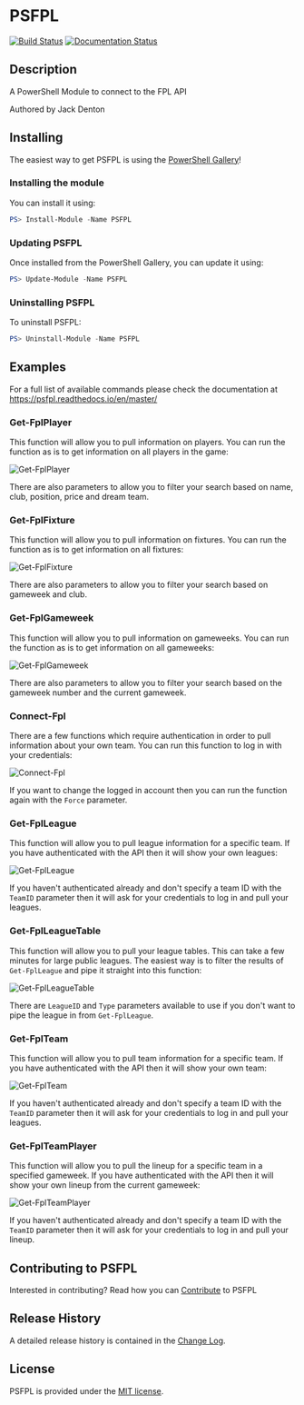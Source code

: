 # PSFPL

[![Build Status](https://dev.azure.com/sk82jack/PSFPL/_apis/build/status/sk82jack.PSFPL)](https://dev.azure.com/sk82jack/PSFPL/_build/latest?definitionId=4)
[![Documentation Status](https://readthedocs.org/projects/psfpl/badge/?version=master)](https://psfpl.readthedocs.io/en/master/?badge=master)

## Description

A PowerShell Module to connect to the FPL API

Authored by Jack Denton

## Installing

The easiest way to get PSFPL is using the [PowerShell Gallery](https://powershellgallery.com/packages/PSFPL/)!

### Installing the module

You can install it using:

``` PowerShell
PS> Install-Module -Name PSFPL
```

### Updating PSFPL

Once installed from the PowerShell Gallery, you can update it using:

``` PowerShell
PS> Update-Module -Name PSFPL
```

### Uninstalling PSFPL

To uninstall PSFPL:

``` PowerShell
PS> Uninstall-Module -Name PSFPL
```

## Examples
For a full list of available commands please check the documentation at https://psfpl.readthedocs.io/en/master/

### Get-FplPlayer

This function will allow you to pull information on players. You can run the function as is to get information on all players in the game:

![Get-FplPlayer](docs/images/Get-FplPlayer.gif)

There are also parameters to allow you to filter your search based on name, club, position, price and dream team.

### Get-FplFixture

This function will allow you to pull information on fixtures. You can run the function as is to get information on all fixtures:

![Get-FplFixture](docs/images/Get-FplFixture.gif)

There are also parameters to allow you to filter your search based on gameweek and club.

### Get-FplGameweek

This function will allow you to pull information on gameweeks. You can run the function as is to get information on all gameweeks:

![Get-FplGameweek](docs/images/Get-FplGameweek.gif)

There are also parameters to allow you to filter your search based on the gameweek number and the current gameweek.

### Connect-Fpl

There are a few functions which require authentication in order to pull information about your own team. You can run this function to log in with your credentials:

![Connect-Fpl](docs/images/Connect-Fpl.gif)

If you want to change the logged in account then you can run the function again with the `Force` parameter.

### Get-FplLeague

This function will allow you to pull league information for a specific team. If you have authenticated with the API then it will show your own leagues:

![Get-FplLeague](docs/images/Get-FplLeague.gif)

If you haven't authenticated already and don't specify a team ID with the `TeamID` parameter then it will ask for your credentials to log in and pull your leagues.

### Get-FplLeagueTable

This function will allow you to pull your league tables. This can take a few minutes for large public leagues. The easiest way is to filter the results of `Get-FplLeague` and pipe it straight into this function:

![Get-FplLeagueTable](docs/images/Get-FplLeagueTable.gif)

There are `LeagueID` and `Type` parameters available to use if you don't want to pipe the league in from `Get-FplLeague`.

### Get-FplTeam

This function will allow you to pull team information for a specific team. If you have authenticated with the API then it will show your own team:

![Get-FplTeam](docs/images/Get-FplTeam.gif)

If you haven't authenticated already and don't specify a team ID with the `TeamID` parameter then it will ask for your credentials to log in and pull your leagues.

### Get-FplTeamPlayer

This function will allow you to pull the lineup for a specific team in a specified gameweek. If you have authenticated with the API then it will show your own lineup from the current gameweek:

![Get-FplTeamPlayer](docs/images/Get-FplTeamPlayer.gif)

If you haven't authenticated already and don't specify a team ID with the `TeamID` parameter then it will ask for your credentials to log in and pull your lineup.

## Contributing to PSFPL

Interested in contributing? Read how you can [Contribute](Contributing.md) to PSFPL

## Release History

A detailed release history is contained in the [Change Log](CHANGELOG.md).

## License

PSFPL is provided under the [MIT license](LICENSE).

